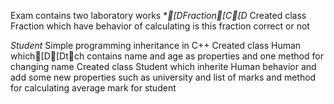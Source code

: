 Exam contains two laboratory works
**[DFraction[C[D*
Created class Fraction which have behavior of calculating is this fraction correct or not

*Student*
Simple programming inheritance in C++
Created class Human which[D[Dtch contains name and age as properties and one method for changing name
Created class Student which inherite Human behavior and add some new properties such as university and list of marks and method for calculating average mark for student
